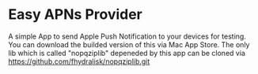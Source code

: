# Easy APNs Provider

A simple App to send Apple Push Notification to your devices for testing.
You can download the builded version of this via Mac App Store.
The only lib which is called "nopqziplib" depeneded by this app can be cloned via https://github.com/fhydralisk/nopqziplib.git
